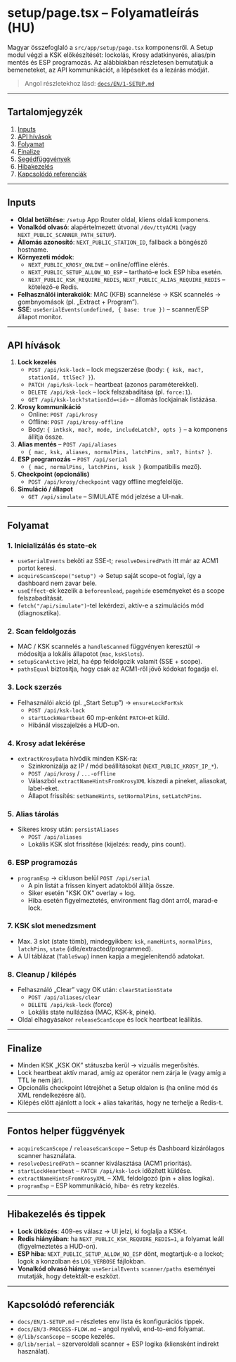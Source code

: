 # setup/page.tsx – Folyamatleírás (HU)

Magyar összefoglaló a `src/app/setup/page.tsx` komponensről. A Setup modul végzi a KSK előkészítését: lockolás, Krosy adatkinyerés, alias/pin mentés és ESP programozás. Az alábbiakban részletesen bemutatjuk a bemeneteket, az API kommunikációt, a lépéseket és a lezárás módját.

> Angol részletekhoz lásd: [`docs/EN/1-SETUP.md`](../EN/1-SETUP.md)

---

## Tartalomjegyzék
1. [Inputs](#inputs)
2. [API hívások](#api-hívások)
3. [Folyamat](#folyamat)
4. [Finalize](#finalize)
5. [Segédfüggvények](#fontos-helper-függvények)
6. [Hibakezelés](#hibakezelés-és-tippek)
7. [Kapcsolódó referenciák](#kapcsolódó-referenciák)

---

## Inputs

- **Oldal betöltése**: `/setup` App Router oldal, kliens oldali komponens.
- **Vonalkód olvasó**: alapértelmezett útvonal `/dev/ttyACM1` (vagy `NEXT_PUBLIC_SCANNER_PATH_SETUP`).
- **Állomás azonosító**: `NEXT_PUBLIC_STATION_ID`, fallback a böngésző hostname.
- **Környezeti módok**:
  - `NEXT_PUBLIC_KROSY_ONLINE` – online/offline elérés.
  - `NEXT_PUBLIC_SETUP_ALLOW_NO_ESP` – tartható-e lock ESP hiba esetén.
  - `NEXT_PUBLIC_KSK_REQUIRE_REDIS`, `NEXT_PUBLIC_ALIAS_REQUIRE_REDIS` – kötelező-e Redis.
- **Felhasználói interakciók**: MAC (KFB) scannelése → KSK scannelés → gombnyomások (pl. „Extract + Program”).
- **SSE**: `useSerialEvents(undefined, { base: true })` – scanner/ESP állapot monitor.

---

## API hívások

1. **Lock kezelés**
   - `POST /api/ksk-lock` – lock megszerzése (body: `{ ksk, mac?, stationId, ttlSec? }`).
   - `PATCH /api/ksk-lock` – heartbeat (azonos paraméterekkel).
   - `DELETE /api/ksk-lock` – lock felszabadítása (pl. `force:1`).
   - `GET /api/ksk-lock?stationId=<id>` – állomás lockjainak listázása.
2. **Krosy kommunikáció**
   - Online: `POST /api/krosy`
   - Offline: `POST /api/krosy-offline`
   - Body: `{ intksk, mac?, mode, includeLatch?, opts }` – a komponens állítja össze.
3. **Alias mentés** – `POST /api/aliases`
   - `{ mac, ksk, aliases, normalPins, latchPins, xml?, hints? }`.
4. **ESP programozás** – `POST /api/serial`
   - `{ mac, normalPins, latchPins, kssk }` (kompatibilis mező).
5. **Checkpoint (opcionális)**
   - `POST /api/krosy/checkpoint` vagy offline megfelelője.
6. **Simuláció / állapot**
   - `GET /api/simulate` – SIMULATE mód jelzése a UI-nak.

---

## Folyamat

### 1. Inicializálás és state-ek
- `useSerialEvents` beköti az SSE-t; `resolveDesiredPath` itt már az ACM1 portot keresi.
- `acquireScanScope("setup")` → Setup saját scope-ot foglal, így a dashboard nem zavar bele.
- `useEffect`-ek kezelik a `beforeunload`, `pagehide` eseményeket és a scope felszabadítását.
- `fetch("/api/simulate")`-tel lekérdezi, aktív-e a szimulációs mód (diagnosztika).

### 2. Scan feldolgozás
- MAC / KSK scannelés a `handleScanned` függvényen keresztül → módosítja a lokális állapotot (`mac`, `kskSlots`).
- `setupScanActive` jelzi, ha épp feldolgozik valamit (SSE + scope).
- `pathsEqual` biztosítja, hogy csak az ACM1-ről jövő kódokat fogadja el.

### 3. Lock szerzés
- Felhasználói akció (pl. „Start Setup”) → `ensureLockForKsk`
  - `POST /api/ksk-lock`
  - `startLockHeartbeat` 60 mp-enként `PATCH`-et küld.
  - Hibánál visszajelzés a HUD-on.

### 4. Krosy adat lekérése
- `extractKrosyData` hívódik minden KSK-ra:
  - Szinkronizálja az IP / mód beállításokat (`NEXT_PUBLIC_KROSY_IP_*`).
  - `POST /api/krosy` / `...-offline`
  - Válaszból `extractNameHintsFromKrosyXML` kiszedi a pineket, aliasokat, label-eket.
  - Állapot frissítés: `setNameHints`, `setNormalPins`, `setLatchPins`.

### 5. Alias tárolás
- Sikeres krosy után: `persistAliases`
  - `POST /api/aliases`
  - Lokális KSK slot frissítése (kijelzés: ready, pins count).

### 6. ESP programozás
- `programEsp` → cikluson belül `POST /api/serial`
  - A pin listát a frissen kinyert adatokból állítja össze.
  - Siker esetén "KSK OK" overlay + log.
  - Hiba esetén figyelmeztetés, environment flag dönt arról, marad-e lock.

### 7. KSK slot menedzsment
- Max. 3 slot (state tömb), mindegyikben: `ksk`, `nameHints`, `normalPins`, `latchPins`, `state` (idle/extracted/programmed).
- A UI táblázat (`TableSwap`) innen kapja a megjelenítendő adatokat.

### 8. Cleanup / kilépés
- Felhasználó „Clear” vagy OK után: `clearStationState`
  - `POST /api/aliases/clear`
  - `DELETE /api/ksk-lock` (force)
  - Lokális state nullázása (MAC, KSK-k, pinek).
- Oldal elhagyásakor `releaseScanScope` és lock heartbeat leállítás.

---

## Finalize

- Minden KSK „KSK OK” státuszba kerül → vizuális megerősítés.
- Lock heartbeat aktív marad, amíg az operátor nem zárja le (vagy amíg a TTL le nem jár).
- Opcionális checkpoint létrejöhet a Setup oldalon is (ha online mód és XML rendelkezésre áll).
- Kilépés előtt ajánlott a lock + alias takarítás, hogy ne terhelje a Redis-t.

---

## Fontos helper függvények

- `acquireScanScope` / `releaseScanScope` – Setup és Dashboard kizárólagos scanner használata.
- `resolveDesiredPath` – scanner kiválasztása (ACM1 prioritás).
- `startLockHeartbeat` – `PATCH /api/ksk-lock` időzített küldése.
- `extractNameHintsFromKrosyXML` – XML feldolgozó (pin + alias logika).
- `programEsp` – ESP kommunikáció, hiba- és retry kezelés.

---

## Hibakezelés és tippek

- **Lock ütközés**: 409-es válasz → UI jelzi, ki foglalja a KSK-t.
- **Redis hiányában**: ha `NEXT_PUBLIC_KSK_REQUIRE_REDIS=1`, a folyamat leáll (figyelmeztetés a HUD-on).
- **ESP hiba**: `NEXT_PUBLIC_SETUP_ALLOW_NO_ESP` dönt, megtartjuk-e a lockot; logok a konzolban és `LOG_VERBOSE` fájlokban.
- **Vonalkód olvasó hiánya**: `useSerialEvents` `scanner/paths` eseményei mutatják, hogy detektált-e eszközt.

---

## Kapcsolódó referenciák

- `docs/EN/1-SETUP.md` – részletes env lista és konfigurációs tippek.
- `docs/EN/3-PROCESS-FLOW.md` – angol nyelvű, end-to-end folyamat.
- `@/lib/scanScope` – scope kezelés.
- `@/lib/serial` – szerveroldali scanner + ESP logika (kliensként indirekt használat).
